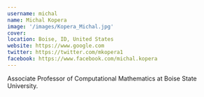 ```yaml
---
username: michal
name: Michal Kopera
image: '/images/Kopera_Michal.jpg'
cover:
location: Boise, ID, United States
website: https://www.google.com
twitter: https://twitter.com/mkopera1
facebook: https://www.facebook.com/michal.kopera
---
```

Associate Professor of Computational Mathematics at Boise State University.